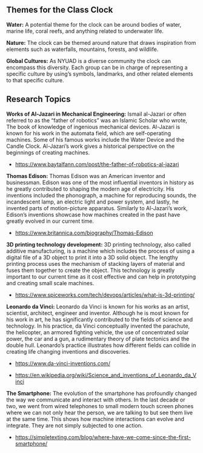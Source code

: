 ## Themes for the Class Clock
 
<b>Water:</b> A potential theme for the clock can be around bodies of water, marine life, coral reefs, and anything related to underwater life.
 
<b>Nature:</b> The clock can be themed around nature that draws inspiration from elements such as waterfalls, mountains, forests, and wildlife.
 
<b>Global Cultures:</b> As NYUAD is a diverse community the clock can encompass this diversity. Each group can be in charge of representing a specific culture by using’s symbols, landmarks, and other related elements to that specific culture. 
 
## Research Topics
 
<b>Works of Al-Jazari in Mechanical Engineering:</b> Ismail al-Jazari or often referred to as the “father of robotics” was an Islamic Scholar who wrote, The book of knowledge of ingenious mechanical devices. Al-Jazari is known for his work in the automata field, which are self-operating machines. Some of his famous works include the Water Device and the Candle Clock. Al-Jazari’s work gives a historical perspective on the beginnings of creating machines.
 
*  	https://www.baytalfann.com/post/the-father-of-robotics-al-jazari
 
<b>Thomas Edison:</b> Thomas Edison was an American inventor and businessman. Edison was one of the most influential inventors in history as he greatly contributed to shaping the modern age of electricity. His inventions included the phonograph, a machine for reproducing sounds, the incandescent lamp, an electric light and power system, and lastly, he invented parts of motion-picture apparatus. Similarly to Al-Jazari’s work, Edison’s inventions showcase how machines created in the past have greatly evolved in our current time. 
 
*  	https://www.britannica.com/biography/Thomas-Edison
 
<b>3D printing technology development:</b> 3D printing technology, also called additive manufacturing, is a machine which includes the process of using a digital file of a 3D object to print it into a 3D solid object. The lengthy printing process uses the mechanism of stacking layers of material and fuses them together to create the object. This technology is greatly important to our current time as it cost effective and can help in prototyping and creating small scale machines. 
 
*  	https://www.spiceworks.com/tech/devops/articles/what-is-3d-printing/
 
<b>Leonardo da Vinci:</b> Leonardo da Vinci is known for his works as an artist, scientist, architect, engineer and inventor. Although he is most known for his work in art, he has significantly contributed to the fields of science and technology. In his practice, da Vinci conceptually invented the parachute, the helicopter, an armored fighting vehicle, the use of concentrated solar power, the car and a gun, a rudimentary theory of plate tectonics and the double hull. Leonardo’s practice illustrates how different fields can collide in creating life changing inventions and discoveries. 
 
*  	https://www.da-vinci-inventions.com/

*  	https://en.wikipedia.org/wiki/Science_and_inventions_of_Leonardo_da_Vinci
 
<b>The Smartphone:</b> The evolution of the smartphone has profoundly changed the way we communicate and interact with others. In the last decade or two, we went from wired telephones to small modern touch screen phones where we can not only hear the person, we are talking to but see them live at the same time. This shows how machine interactions can evolve and integrate. They are not simply subjected to one action. 
 
*  	https://simpletexting.com/blog/where-have-we-come-since-the-first-smartphone/
 
 
 
 
 
 
 
 
 
 
 
 


